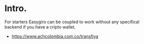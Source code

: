 
# Intro. 

For starters Easygiro can be coupled to work without any specifical backend if you have a cripto wallet. 


* https://www.achcolombia.com.co/transfiya
